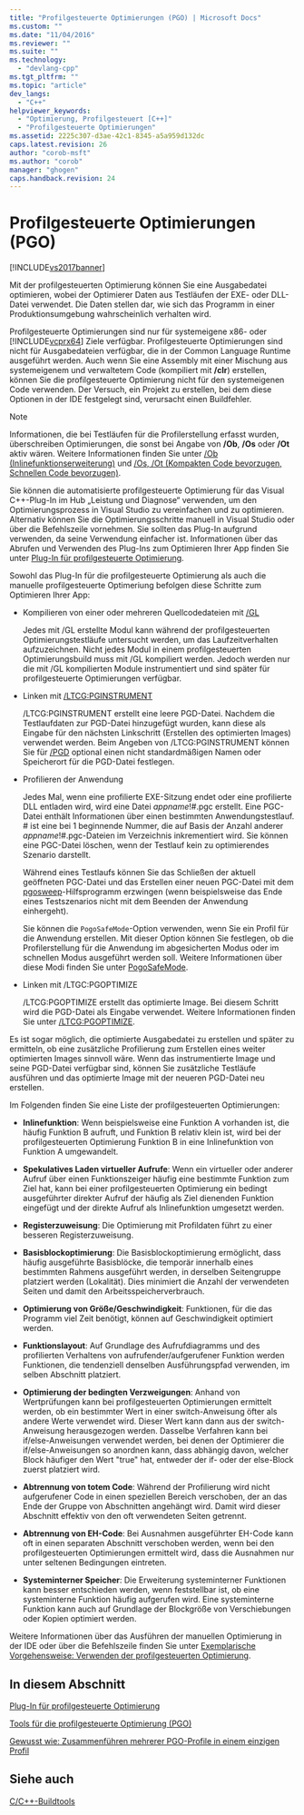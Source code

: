```yaml
---
title: "Profilgesteuerte Optimierungen (PGO) | Microsoft Docs"
ms.custom: ""
ms.date: "11/04/2016"
ms.reviewer: ""
ms.suite: ""
ms.technology: 
  - "devlang-cpp"
ms.tgt_pltfrm: ""
ms.topic: "article"
dev_langs: 
  - "C++"
helpviewer_keywords: 
  - "Optimierung, Profilgesteuert [C++]"
  - "Profilgesteuerte Optimierungen"
ms.assetid: 2225c307-d3ae-42c1-8345-a5a959d132dc
caps.latest.revision: 26
author: "corob-msft"
ms.author: "corob"
manager: "ghogen"
caps.handback.revision: 24
---
```

# Profilgesteuerte Optimierungen (PGO)
[!INCLUDE[vs2017banner](../../assembler/inline/includes/vs2017banner.md)]

Mit der profilgesteuerten Optimierung können Sie eine Ausgabedatei optimieren, wobei der Optimierer Daten aus Testläufen der EXE\- oder DLL\-Datei verwendet.  Die Daten stellen dar, wie sich das Programm in einer Produktionsumgebung wahrscheinlich verhalten wird.  
  
 Profilgesteuerte Optimierungen sind nur für systemeigene x86\- oder [!INCLUDE[vcprx64](../../assembler/inline/includes/vcprx64_md.md)] Ziele verfügbar.  Profilgesteuerte Optimierungen sind nicht für Ausgabedateien verfügbar, die in der Common Language Runtime ausgeführt werden.  Auch wenn Sie eine Assembly mit einer Mischung aus systemeigenem und verwaltetem Code \(kompiliert mit **\/clr**\) erstellen, können Sie die profilgesteuerte Optimierung nicht für den systemeigenen Code verwenden.  Der Versuch, ein Projekt zu erstellen, bei dem diese Optionen in der IDE festgelegt sind, verursacht einen Buildfehler.  
  
> [!NOTE]
>  Informationen, die bei Testläufen für die Profilerstellung erfasst wurden, überschreiben Optimierungen, die sonst bei Angabe von **\/Ob**, **\/Os** oder **\/Ot** aktiv wären.  Weitere Informationen finden Sie unter [\/Ob \(Inlinefunktionserweiterung\)](../../build/reference/ob-inline-function-expansion.md) und [\/Os, \/Ot \(Kompakten Code bevorzugen, Schnellen Code bevorzugen\)](../../build/reference/os-ot-favor-small-code-favor-fast-code.md).  
  
 Sie können die automatisierte profilgesteuerte Optimierung für das Visual C\+\+\-Plug\-In im Hub „Leistung und Diagnose“ verwenden, um den Optimierungsprozess in Visual Studio zu vereinfachen und zu optimieren. Alternativ können Sie die Optimierungsschritte manuell in Visual Studio oder über die Befehlszeile vornehmen.  Sie sollten das Plug\-In aufgrund verwenden, da seine Verwendung einfacher ist.  Informationen über das Abrufen und Verwenden des Plug\-Ins zum Optimieren Ihrer App finden Sie unter [Plug\-In für profilgesteuerte Optimierung](../../build/reference/profile-guided-optimization-in-the-performance-and-diagnostics-hub.md).  
  
 Sowohl das Plug\-In für die profilgesteuerte Optimierung als auch die manuelle profilgesteuerte Optimeriung befolgen diese Schritte zum Optimieren Ihrer App:  
  
-   Kompilieren von einer oder mehreren Quellcodedateien mit [\/GL](../../build/reference/gl-whole-program-optimization.md)  
  
     Jedes mit \/GL erstellte Modul kann während der profilgesteuerten Optimierungstestläufe untersucht werden, um das Laufzeitverhalten aufzuzeichnen.  Nicht jedes Modul in einem profilgesteuerten Optimierungsbuild muss mit \/GL kompiliert werden.  Jedoch werden nur die mit \/GL kompilierten Module instrumentiert und sind später für profilgesteuerte Optimierungen verfügbar.  
  
-   Linken mit [\/LTCG:PGINSTRUMENT](../../build/reference/ltcg-link-time-code-generation.md)  
  
     \/LTCG:PGINSTRUMENT erstellt eine leere PGD\-Datei.  Nachdem die Testlaufdaten zur PGD\-Datei hinzugefügt wurden, kann diese als Eingabe für den nächsten Linkschritt \(Erstellen des optimierten Images\) verwendet werden.  Beim Angeben von \/LTCG:PGINSTRUMENT können Sie für [\/PGD](../../build/reference/pgd-specify-database-for-profile-guided-optimizations.md) optional einen nicht standardmäßigen Namen oder Speicherort für die PGD\-Datei festlegen.  
  
-   Profilieren der Anwendung  
  
     Jedes Mal, wenn eine profilierte EXE\-Sitzung endet oder eine profilierte DLL entladen wird, wird eine Datei *appname*\!\#.pgc erstellt.  Eine PGC\-Datei enthält Informationen über einen bestimmten Anwendungstestlauf.  \# ist eine bei 1 beginnende Nummer, die auf Basis der Anzahl anderer *appname*\!\#.pgc\-Dateien im Verzeichnis inkrementiert wird.  Sie können eine PGC\-Datei löschen, wenn der Testlauf kein zu optimierendes Szenario darstellt.  
  
     Während eines Testlaufs können Sie das Schließen der aktuell geöffneten PGC\-Datei und das Erstellen einer neuen PGC\-Datei mit dem [pgosweep](../../build/reference/pgosweep.md)\-Hilfsprogramm erzwingen \(wenn beispielsweise das Ende eines Testszenarios nicht mit dem Beenden der Anwendung einhergeht\).  
  
     Sie können die `PogoSafeMode`\-Option verwenden, wenn Sie ein Profil für die Anwendung erstellen.  Mit dieser Option können Sie festlegen, ob die Profilerstellung für die Anwendung im abgesicherten Modus oder im schnellen Modus ausgeführt werden soll.  Weitere Informationen über diese Modi finden Sie unter [PogoSafeMode](../../build/reference/pogosafemode.md).  
  
-   Linken mit \/LTGC:PGOPTIMIZE  
  
     \/LTCG:PGOPTIMIZE erstellt das optimierte Image.  Bei diesem Schritt wird die PGD\-Datei als Eingabe verwendet.  Weitere Informationen finden Sie unter [\/LTCG:PGOPTIMIZE](../../build/reference/ltcg-link-time-code-generation.md).  
  
 Es ist sogar möglich, die optimierte Ausgabedatei zu erstellen und später zu ermitteln, ob eine zusätzliche Profilierung zum Erstellen eines weiter optimierten Images sinnvoll wäre.  Wenn das instrumentierte Image und seine PGD\-Datei verfügbar sind, können Sie zusätzliche Testläufe ausführen und das optimierte Image mit der neueren PGD\-Datei neu erstellen.  
  
 Im Folgenden finden Sie eine Liste der profilgesteuerten Optimierungen:  
  
-   **Inlinefunktion**: Wenn beispielsweise eine Funktion A vorhanden ist, die häufig Funktion B aufruft, und Funktion B relativ klein ist, wird bei der profilgesteuerten Optimierung Funktion B in eine Inlinefunktion von Funktion A umgewandelt.  
  
-   **Spekulatives Laden virtueller Aufrufe**: Wenn ein virtueller oder anderer Aufruf über einen Funktionszeiger häufig eine bestimmte Funktion zum Ziel hat, kann bei einer profilgesteuerten Optimierung ein bedingt ausgeführter direkter Aufruf der häufig als Ziel dienenden Funktion eingefügt und der direkte Aufruf als Inlinefunktion umgesetzt werden.  
  
-   **Registerzuweisung**: Die Optimierung mit Profildaten führt zu einer besseren Registerzuweisung.  
  
-   **Basisblockoptimierung**: Die Basisblockoptimierung ermöglicht, dass häufig ausgeführte Basisblöcke, die temporär innerhalb eines bestimmten Rahmens ausgeführt werden, in derselben Seitengruppe platziert werden \(Lokalität\).  Dies minimiert die Anzahl der verwendeten Seiten und damit den Arbeitsspeicherverbrauch.  
  
-   **Optimierung von Größe\/Geschwindigkeit**: Funktionen, für die das Programm viel Zeit benötigt, können auf Geschwindigkeit optimiert werden.  
  
-   **Funktionslayout**: Auf Grundlage des Aufrufdiagramms und des profilierten Verhaltens von aufrufender\/aufgerufener Funktion werden Funktionen, die tendenziell denselben Ausführungspfad verwenden, im selben Abschnitt platziert.  
  
-   **Optimierung der bedingten Verzweigungen**: Anhand von Wertprüfungen kann bei profilgesteuerten Optimierungen ermittelt werden, ob ein bestimmter Wert in einer switch\-Anweisung öfter als andere Werte verwendet wird.  Dieser Wert kann dann aus der switch\-Anweisung herausgezogen werden.  Dasselbe Verfahren kann bei if\/else\-Anweisungen verwendet werden, bei denen der Optimierer die if\/else\-Anweisungen so anordnen kann, dass abhängig davon, welcher Block häufiger den Wert "true" hat, entweder der if\- oder der else\-Block zuerst platziert wird.  
  
-   **Abtrennung von totem Code**: Während der Profilierung wird nicht aufgerufener Code in einen speziellen Bereich verschoben, der an das Ende der Gruppe von Abschnitten angehängt wird.  Damit wird dieser Abschnitt effektiv von den oft verwendeten Seiten getrennt.  
  
-   **Abtrennung von EH\-Code**: Bei Ausnahmen ausgeführter EH\-Code kann oft in einen separaten Abschnitt verschoben werden, wenn bei den profilgesteuerten Optimierungen ermittelt wird, dass die Ausnahmen nur unter seltenen Bedingungen eintreten.  
  
-   **Systeminterner Speicher**: Die Erweiterung systeminterner Funktionen kann besser entschieden werden, wenn feststellbar ist, ob eine systeminterne Funktion häufig aufgerufen wird.  Eine systeminterne Funktion kann auch auf Grundlage der Blockgröße von Verschiebungen oder Kopien optimiert werden.  
  
 Weitere Informationen über das Ausführen der manuellen Optimierung in der IDE oder über die Befehlszeile finden Sie unter [Exemplarische Vorgehensweise: Verwenden der profilgesteuerten Optimierung](assetId:///6e36421b-ec8c-4626-9c29-fa5ffb6f27f8).  
  
## In diesem Abschnitt  
 [Plug\-In für profilgesteuerte Optimierung](../../build/reference/profile-guided-optimization-in-the-performance-and-diagnostics-hub.md)  
  
 [Tools für die profilgesteuerte Optimierung \(PGO\)](../../build/reference/tools-for-manual-profile-guided-optimization.md)  
  
 [Gewusst wie: Zusammenführen mehrerer PGO\-Profile in einem einzigen Profil](../../build/reference/how-to-merge-multiple-pgo-profiles-into-a-single-profile.md)  
  
## Siehe auch  
 [C\/C\+\+\-Buildtools](../../build/reference/c-cpp-build-tools.md)